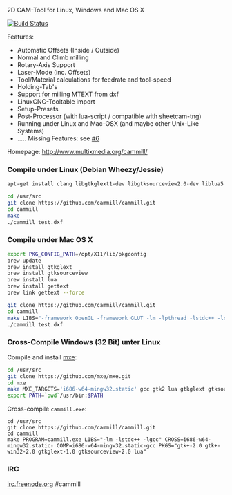 2D CAM-Tool for Linux, Windows and Mac OS X

[![Build Status](https://travis-ci.org/cammill/cammill.svg?branch=master)](https://travis-ci.org/cammill/cammill)

Features:
* Automatic Offsets (Inside / Outside)
* Normal and Climb milling
* Rotary-Axis Support
* Laser-Mode (inc. Offsets)
* Tool/Material calculations for feedrate and tool-speed
* Holding-Tab's
* Support for milling MTEXT from dxf
* LinuxCNC-Tooltable import
* Setup-Presets
* Post-Processor (with lua-script / compatible with sheetcam-tng)
* Running under Linux and Mac-OSX (and maybe other Unix-Like Systems)
* .....
Missing Features: see [#6](https://github.com/cammill/cammill/issues/6)

Homepage: http://www.multixmedia.org/cammill/

### Compile under Linux (Debian Wheezy/Jessie)

```bash
apt-get install clang libgtkglext1-dev libgtksourceview2.0-dev liblua5.1-0-dev freeglut3-dev libglu1-mesa-dev libgtk2.0-dev libgvnc-1.0-dev libg3d-dev
```

```bash
cd /usr/src
git clone https://github.com/cammill/cammill.git
cd cammill
make
./cammill test.dxf
```

### Compile under Mac OS X

```bash
export PKG_CONFIG_PATH=/opt/X11/lib/pkgconfig
brew update
brew install gtkglext
brew install gtksourceview
brew install lua
brew install gettext
brew link gettext --force
```

```bash
git clone https://github.com/cammill/cammill.git
cd cammill
make LIBS="-framework OpenGL -framework GLUT -lm -lpthread -lstdc++ -lc" PKGS="gtk+-2.0 gtkglext-1.0 gtksourceview-2.0 lua"
./cammill test.dxf
```

### Cross-Compile Windows (32 Bit) unter Linux

Compile and install [mxe](http://mxe.cc/):
```bash
cd /usr/src
git clone https://github.com/mxe/mxe.git
cd mxe
make MXE_TARGETS='i686-w64-mingw32.static' gcc gtk2 lua gtkglext gtksourceview freeglut
export PATH=`pwd`/usr/bin:$PATH
```
Cross-compile ```cammill.exe```:
```
cd /usr/src
git clone https://github.com/cammill/cammill.git
cd cammill
make PROGRAM=cammill.exe LIBS="-lm -lstdc++ -lgcc" CROSS=i686-w64-mingw32.static- COMP=i686-w64-mingw32.static-gcc PKGS="gtk+-2.0 gtk+-win32-2.0 gtkglext-1.0 gtksourceview-2.0 lua"
```

### IRC

[irc.freenode.org](http://www.freenode.org/) #cammill
